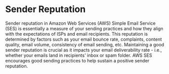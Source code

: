 # Sender Reputation

Sender reputation in Amazon Web Services (AWS) Simple Email Service (SES) is essentially a measure of your sending practices and how they align with the expectations of ISPs and email recipients. This reputation is determined by factors such as your email bounce rate, complaints, content quality, email volume, consistency of email sending, etc. Maintaining a good sender reputation is crucial as it impacts your email deliverability rate - i.e., whether your emails land in recipients' inbox or spam folder. AWS SES encourages good sending practices to help sustain a positive sender reputation.
